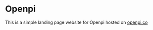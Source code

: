 # Openpi

This is a simple landing page website for Openpi hosted on [openpi.co](https://openpi.co)
